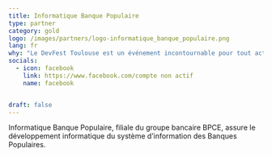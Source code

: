 ```yaml
---
title: Informatique Banque Populaire
type: partner
category: gold
logo: /images/partners/logo-informatique_banque_populaire.png
lang: fr
why: "Le DevFest Toulouse est un événement incontournable pour tout acteur IT en Occitanie. C'est une évidence pour Informatique Banque Populaire de s'associer à cette manifestation faite pour et par des développeurs et qui chaque année rassemble à fois : le meilleur des connaissances, des speakers de qualité, une organisation au top et une ambiance de dingue !"
socials:
  - icon: facebook
    link: https://www.facebook.com/compte non actif
    name: facebook


draft: false
---
```

Informatique Banque Populaire, filiale du groupe bancaire BPCE, assure le développement informatique du système d’information des Banques Populaires.
